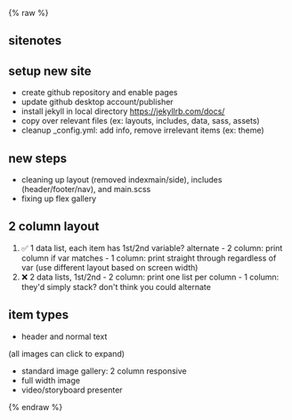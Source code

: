 {% raw %}

## sitenotes

## setup new site
- create github repository and enable pages
- update github desktop account/publisher
- install jekyll in local directory https://jekyllrb.com/docs/
- copy over relevant files (ex: layouts, includes, data, sass, assets)
- cleanup _config.yml: add info, remove irrelevant items (ex: theme)

## new steps
- cleaning up layout (removed indexmain/side), includes (header/footer/nav), and main.scss
- fixing up flex gallery

## 2 column layout
  1. ✅ 1 data list, each item has 1st/2nd variable? alternate
    - 2 column: print column if var matches
    - 1 column: print straight through regardless of var (use different layout based on screen width)
  2. ❌ 2 data lists, 1st/2nd
    - 2 column: print one list per column
    - 1 column: they'd simply stack? don't think you could alternate

## item types
- header and normal text

(all images can click to expand)
- standard image gallery: 2 column responsive
- full width image
- video/storyboard presenter

{% endraw %}
